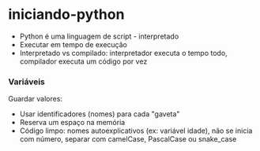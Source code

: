 # iniciando-python

<p>
  <ul>
    <li>Python é uma linguagem de script - interpretado</li>
    <li>Executar em tempo de execução</li>
    <li>Interpretado vs compilado: interpretador executa o tempo todo, compilador executa um código por vez</li>
  </ul>
</p>

<h3>Variáveis</h3>
<p>Guardar valores:</p>
<ul>
  <li>Usar identificadores (nomes) para cada "gaveta"</li>
  <li>Reserva um espaço na memória</li>
  <li>Código limpo: nomes autoexplicativos (ex: variável idade), não se inicia com número, separar com camelCase, PascalCase ou snake_case</li>
</ul>
